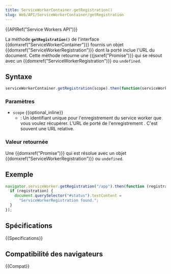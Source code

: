 ```yaml
---
title: ServiceWorkerContainer.getRegistration()
slug: Web/API/ServiceWorkerContainer/getRegistration
---
```


{{APIRef("Service Workers API")}}

La méthode **`getRegistration()`** de l'interface {{domxref("ServiceWorkerContainer")}} fournis un objet {{domxref("ServiceWorkerRegistration")}} dont la porté inclue l'URL du document. Cette méthode retourne une {{jsxref("Promise")}} qui se résout avec un {{domxref("ServiceWorkerRegistration")}} ou `undefined`.

## Syntaxe

```js
serviceWorkerContainer.getRegistration(scope).then(function(serviceWorkerRegistration) { ... });
```

### Paramètres

- `scope` {{optional_inline}}
  - : Un identifiant unique pour l'enregistrement du service worker que vous voulez récupérer. L'URL de porté de l'enregistrement . C'est souvent une URL relative.

### Valeur retournée

Une {{domxref("Promise")}} qui est résolue avec un objet {{domxref("ServiceWorkerRegistration")}} ou `undefined`.

## Exemple

```js
navigator.serviceWorker.getRegistration("/app").then(function (registration) {
  if (registration) {
    document.querySelector("#status").textContent =
      "ServiceWorkerRegistration found.";
  }
});
```

## Spécifications

{{Specifications}}

## Compatibilité des navigateurs

{{Compat}}
